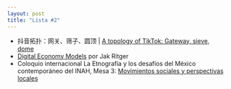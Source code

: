 ```yaml
---
layout: post
title: "Lista #2"
---
```


- 抖音拓扑：网关、筛子、圆顶 | [A topology of TikTok: Gateway, sieve, dome](http://paranom.asia/2021/06/a-topology-of-tiktok-gateway-sieve-dome/)
- [Digital Economy Models](https://donotresearch.net/posts/digital-economy-models) por Jak Ritger
- Coloquio internacional La Etnografía y los desafíos del México contemporáneo del INAH, Mesa 3: [Movimientos sociales y perspectivas locales](https://www.youtube.com/watch?v=TU7kbxxlDk8)

